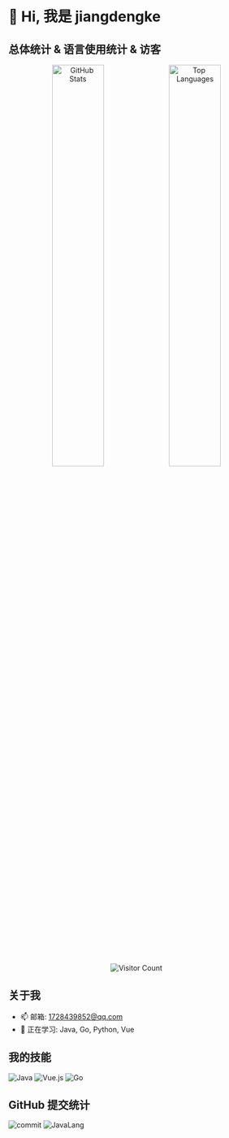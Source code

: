 # 👋 Hi, 我是 **jiangdengke**

## 总体统计 & 语言使用统计 & 访客
<p align="center">
  <img src="https://github-readme-stats.vercel.app/api?username=jiangdengke&show_icons=true&theme=radical" alt="GitHub Stats" width="45%"/>
  <img src="https://github-readme-stats.vercel.app/api/top-langs/?username=jiangdengke&layout=compact&theme=radical" alt="Top Languages" width="45%"/>
</p>

<p align="center">
  <img src="https://profile-counter.glitch.me/jiangdengke/count.svg" alt="Visitor Count" />
</p>

## 关于我
- 📫 邮箱: [1728439852@qq.com](mailto:1728439852@qq.com)
- 🌱 正在学习: Java, Go, Python, Vue

## 我的技能
<p>
  <img src="https://img.shields.io/badge/Java-007396?style=for-the-badge&logo=java&logoColor=white" alt="Java"/>
  <img src="https://img.shields.io/badge/Vue.js-35495E?style=for-the-badge&logo=vue.js&logoColor=4FC08D" alt="Vue.js"/>
  <img src="https://img.shields.io/badge/Go-00ADD8?style=for-the-badge&logo=go&logoColor=white" alt="Go"/>
</p>

## GitHub 提交统计
![commit](https://github-readme-stats.vercel.app/api/top-langs/?username=jiangdengke&layout=compact&theme=radical)
![JavaLang](https://github-readme-stats.vercel.app/api?username=jiangdengke&count_private=true&show_icons=true&theme=radical)

<!--
**jiangdengke/jiangdengke** is a ✨ _special_ ✨ repository because its `README.md` (this file) appears on your GitHub profile.

你可以点击预览按钮来查看效果。
-->
